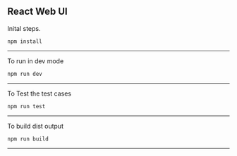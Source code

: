 ## React Web UI

Inital steps.

```
npm install
```
---

To run in dev mode
```
npm run dev
```
---

To Test the test cases 

```
npm run test
```
---

To build dist output
```
npm run build  
```
---
